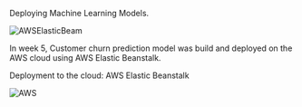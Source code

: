 Deploying Machine Learning Models.

![AWSElasticBeam](https://user-images.githubusercontent.com/69073063/136798330-ade9d952-f5c4-4ec9-bd54-58f6a7278527.png)

In week 5, Customer churn prediction model was build and deployed on the AWS cloud using AWS Elastic Beanstalk.

Deployment to the cloud: AWS Elastic Beanstalk

![AWS](https://user-images.githubusercontent.com/69073063/136798358-d923ce2f-54e7-4a7b-a3e7-e55383749fe4.png)
